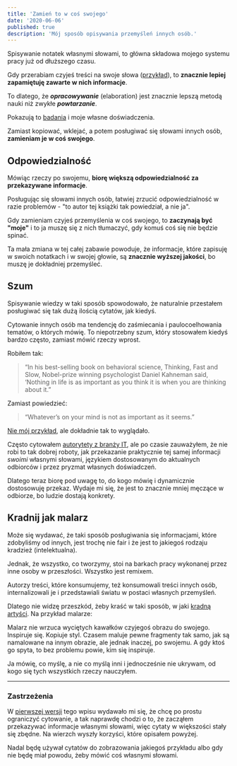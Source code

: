 ```yaml
---
title: 'Zamień to w coś swojego'
date: '2020-06-06'
published: true
description: 'Mój sposób opisywania przemyśleń innych osób.'
---
```


Spisywanie notatek własnymi słowami, to główna składowa mojego systemu pracy już od dłuższego czasu.

Gdy przerabiam czyjeś treści na swoje słowa ([przykład](/company-of-one/)), to **znacznie lepiej zapamiętuję zawarte w nich informacje**.

To dlatego, że ***opracowywanie*** (elaboration) jest znacznie lepszą metodą nauki niż zwykłe ***powtarzanie***.

Pokazują to [badania](https://www.goodreads.com/book/show/18770267-make-it-stick) i moje własne doświadczenia.

Zamiast kopiować, wklejać, a potem posługiwać się słowami innych osób, **zamieniam je w coś swojego**.

## Odpowiedzialność

Mówiąc rzeczy po swojemu, **biorę większą odpowiedzialność za przekazywane informacje**.

Posługując się słowami innych osób, łatwiej zrzucić odpowiedzialność w razie problemów - "to autor tej książki tak powiedział, a nie ja".

Gdy zamieniam czyjeś przemyślenia w coś swojego, to **zaczynają być "moje"** i to ja muszę się z nich tłumaczyć, gdy komuś coś się nie będzie spinać.

Ta mała zmiana w tej całej zabawie powoduje, że informacje, które zapisuję w swoich notatkach i w swojej głowie, są **znacznie wyższej jakości**, bo muszę je dokładniej przemyśleć.

## Szum

Spisywanie wiedzy w taki sposób spowodowało, że naturalnie przestałem posługiwać się tak dużą ilością cytatów, jak kiedyś.

Cytowanie innych osób ma tendencję do zaśmiecania i paulocoelhowania tematów, o których mówię. To niepotrzebny szum, który stosowałem kiedyś bardzo często, zamiast mówić rzeczy wprost.

Robiłem tak:

> “In his best-selling book on behavioral science, Thinking, Fast and Slow, Nobel-prize winning psychologist Daniel Kahneman said, ‘Nothing in life is as important as you think it is when you are thinking about it.”

Zamiast powiedzieć:

> “Whatever’s on your mind is not as important as it seems.”

[Nie mój przykład](https://sive.rs/dq), ale dokładnie tak to wyglądało.

Często cytowałem [autorytety z branży IT](https://en.wikipedia.org/wiki/Robert_C._Martin), ale po czasie zauważyłem, że nie robi to tak dobrej roboty, jak przekazanie praktycznie tej samej informacji *swoimi* własnymi słowami, językiem dostosowanym do aktualnych odbiorców i przez pryzmat własnych doświadczeń.

Dlatego teraz biorę pod uwagę to, do kogo mówię i dynamicznie dostosowuję przekaz. Wydaje mi się, że jest to znacznie mniej męczące w odbiorze, bo ludzie dostają konkrety.

## Kradnij jak malarz

Może się wydawać, że taki sposób posługiwania się informacjami, które zdobyliśmy od innych, jest trochę nie fair i że jest to jakiegoś rodzaju kradzież (intelektualna).

Jednak, że wszystko, co tworzymy, stoi na barkach pracy wykonanej przez inne osoby w przeszłości. Wszystko jest remixem.

Autorzy treści, które konsumujemy, też konsumowali treści innych osób, internalizowali je i przedstawiali światu w postaci własnych przemyśleń.

Dlatego nie widzę przeszkód, żeby kraść w taki sposób, w jaki [kradną artyści](https://www.goodreads.com/book/show/13099738-steal-like-an-artist). Na przykład malarze:

Malarz nie wrzuca wyciętych kawałków czyjegoś obrazu do swojego. Inspiruje się. Kopiuje styl. Czasem maluje pewne fragmenty tak samo, jak są namalowane na innym obrazie, ale jednak inaczej, po swojemu. A gdy ktoś go spyta, to bez problemu powie, kim się inspiruje.

Ja mówię, co myślę, a nie co myślą inni i jednocześnie nie ukrywam, od kogo się tych wszystkich rzeczy nauczyłem.

---

### Zastrzeżenia

W [pierwszej wersji](https://github.com/kjendrzyca/krzysztof.io/blob/35a627dd8ee7756841721160bec8f2789b847092/content/blog/cytaty/index.md) tego wpisu wydawało mi się, że chcę po prostu ograniczyć cytowanie, a tak naprawdę chodzi o to, że zacząłem przekazywać informacje własnymi słowami, więc cytaty w większości stały się zbędne. Na wierzch wyszły korzyści, które opisałem powyżej.

Nadal będę używał cytatów do zobrazowania jakiegoś przykładu albo gdy nie będę miał powodu, żeby mówić coś własnymi słowami.
